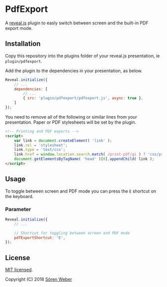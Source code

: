 # PdfExport

A [reveal.js](https://github.com/hakimel/reveal.js/) plugin to easly switch between screen and the built-in PDF export mode.

## Installation

Copy this repository into the plugins folder of your reveal.js presentation, ie ```plugin/pdfexport```.

Add the plugin to the dependencies in your presentation, as below.

```javascript
Reveal.initialize({
	// ...
	dependencies: [
		// ...
		{ src: 'plugin/pdfexport/pdfexport.js', async: true },
	]
});
```

You need to remove all of the following or similar lines from your presentation. Paper or PDF stylesheets will be set by the plugin.

```html
<!-- Printing and PDF exports -->
<script>
	var link = document.createElement( 'link' );
	link.rel = 'stylesheet';
	link.type = 'text/css';
	link.href = window.location.search.match( /print-pdf/gi ) ? 'css/print/pdf.css' : 'css/print/paper.css';
	document.getElementsByTagName( 'head' )[0].appendChild( link );
</script>
```

## Usage

To toggle between screen and PDF mode you can press the ```E``` shortcut on the keyboard.

### Parameter

```javascript
Reveal.initialize({
	// ...

	// Shortcut for toggling between screen and PDF mode
	pdfExportShortcut: 'E',
});
```

## License

[MIT licensed](https://en.wikipedia.org/wiki/MIT_License).

Copyright (C) 2018 [Sören Weber](https://soeren-weber.de)
